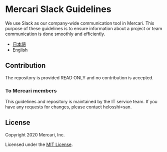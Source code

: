 # Mercari Slack Guidelines

We use Slack as our company-wide communication tool in Mercari. This purpose of these guidelines is to ensure information about a  project or team communication is done smoothly and efficiently.

- [日本語](Slack_Guidelines_Ja.md)
- [English](Slack_Guidelines_En.md)

## Contribution

The repository is provided READ ONLY and no contribution is accepted.

### To Mercari members

This guidelines and repository is maintained by the IT service team. If you have any requests for changes, please contact helosshi=san.

## License

Copyright 2020 Mercari, Inc.

Licensed under the [MIT License](LICENSE).
